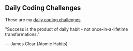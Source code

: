 ## Daily Coding Challenges

These are my [daily coding challenges](https://mccp.netlify.app/)

"Success is the product of daily habit - not once-in-a-lifetime transformations."

— James Clear (Atomic Habits)
